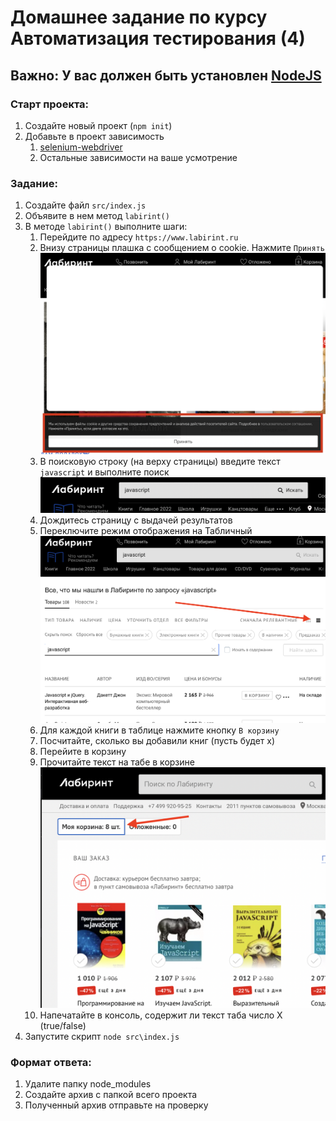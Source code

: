 # Домашнее задание по курсу Автоматизация тестирования (4)

## Важно: У вас должен быть установлен [NodeJS](https://nodejs.org/ru/)

### Старт проекта:
1. Создайте новый проект (`npm init`)
2. Добавьте в проект зависимость 
   1. [selenium-webdriver](https://www.npmjs.com/package/selenium-webdriver)
   2. Остальные зависимости на ваше усмотрение

### Задание: 
1. Создайте файл `src/index.js`
2. Объявите в нем метод `labirint()`
3. В методе `labirint()` выполните шаги:
   1. Перейдите по адресу `https://www.labirint.ru`
   2. Внизу страницы плашка с сообщением о cookie. Нажмите `Принять`
   ![Принять](./img/1.png)
   3. В поисковую строку (на верху страницы) введите текст `javascript` и выполните поиск
   ![Поиск](./img/2.png)
   4. Дождитесь страницу с выдачей результатов
   5. Переключите режим отображения на Табличный
   ![Таблицей](./img/3.png)
   1. Для каждой книги в таблице нажмите кнопку `В корзину`
   2. Посчитайте, сколько вы добавили книг (пусть будет x)
   3. Перейите в корзину
   4.  Прочитайте текст на табе в корзине
   ![Таблицей](./img/4.png) 
   5.  Напечатайте в консоль, содержит ли текст таба число Х (true/false) 
4. Запустите скрипт `node src\index.js`


### Формат ответа:
1. Удалите папку node_modules
2. Создайте архив с папкой всего проекта
3. Полученный архив отправьте на проверку
